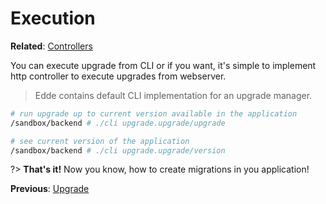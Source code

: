 # Execution

**Related**: [Controllers](/edde/controllers)

You can execute upgrade from CLI or if you want, it's simple to implement http controller to
execute upgrades from webserver.

> Edde contains default CLI implementation for an upgrade manager.

```bash
# run upgrade up to current version available in the application
/sandbox/backend # ./cli upgrade.upgrade/upgrade

# see current version of the application
/sandbox/backend # ./cli upgrade.upgrade/version
```

?> **That's it!** Now you know, how to create migrations in you application!

**Previous**: [Upgrade](/examples/upgrades/upgrade)
